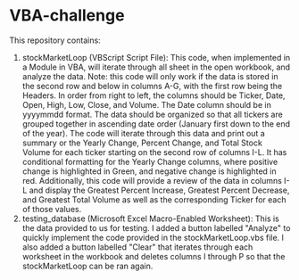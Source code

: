 # VBA-challenge

This repository contains:

1. stockMarketLoop (VBScript Script File):
		This code, when implemented in a Module in VBA, will iterate through all sheet in the open
	workbook, and analyze the data. Note: this code will only work if the data is stored in the second
	row and below in columns A-G, with the first row being the Headers. In order from right to left, 
	the columns should be Ticker, Date, Open, High, Low, Close, and Volume. The Date column should be
	in yyyymmdd format. The data should be organized so that all tickers are grouped together in 
	ascending date order (January first down to the end of the year). The code will iterate through
	this data and print out a summary or the Yearly Change, Percent Change, and Total Stock Volume for 
	each ticker starting on the second row of columns I-L. It has conditional formatting for the Yearly
	Change columns, where positive change is highlighted in Green, and negative change is highlighted
	in red. Additionally, this code will provide a review of the data in columns I-L and display the
	Greatest Percent Increase, Greatest Percent Decrease, and Greatest Total Volume as well as the 
	corresponding Ticker for each of those values.
2. testing_database (Microsoft Excel Macro-Enabled Worksheet):
		This is the data provided to us for testing. I added a button labelled "Analyze" to quickly
	implement the code provided in the stockMarketLoop.vbs file. I also added a button labelled "Clear"
	that iterates through each worksheet in the workbook and deletes columns I through P so that the
	stockMarketLoop can be ran again.
